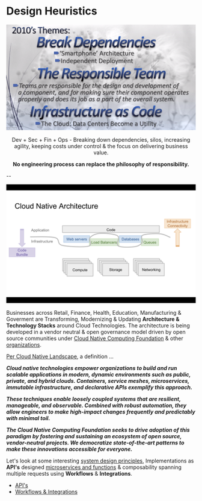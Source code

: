 # Design Heuristics

![](../images/Six%20Decades%20of%20SoftwareEngineering.png)

<p align="center"> Dev + Sec + Fin + Ops - Breaking down dependencies, silos, increasing agility, keeping costs under control & the focus on delivering business value. </p>

<p align="center"> <b> No engineering process can replace the philosophy of responsibility. </b> </p> 

--

![](../images/Cloud%20Native%20Architecture.png)

Businesses across Retail, Finance, Health, Education, Manufacturing & Goverment are Transforming, Modernizing & Updating **Architecture & Technology Stacks** around Cloud Technologies. The architecture is being developed in a vendor neutral & open governance model driven by open source communities under [Cloud Native Computing Foundation](https://www.cncf.io/) & other [organizations](https://opensource.com/resources/organizations).

[Per Cloud Native Landscape](https://github.com/cncf/landscape), a definition ...

***Cloud native technologies empower organizations to build and run scalable applications in modern, dynamic environments such as public, private, and hybrid clouds. Containers, service meshes, microservices, immutable infrastructure, and declarative APIs exemplify this approach.***

***These techniques enable loosely coupled systems that are resilient, manageable, and observable. Combined with robust automation, they allow engineers to make high-impact changes frequently and predictably with minimal toil.***

***The Cloud Native Computing Foundation seeks to drive adoption of this paradigm by fostering and sustaining an ecosystem of open source, vendor-neutral projects. We democratize state-of-the-art patterns to make these innovations accessible for everyone.***

Let's look at some interesting [system design principles](Design%20Patterns.md), Implementations as **API's** designed [microservices and functions](http://bit.ly/9stepsawesome) & composability spanning multiple requests using **Workflows** & **Integrations**.

* [API's](../System/API.md)  
* [Workflows & Integrations](Workflows.md)




